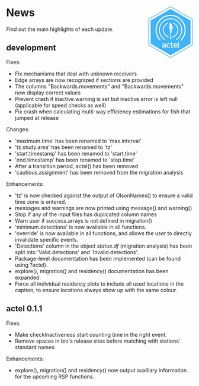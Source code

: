 # News<img src="vignettes/actel_logo.png" align="right" width="120" />

Find out the main highlights of each update.

## development

Fixes:
  * Fix mechanisms that deal with unknown receivers
  * Edge arrays are now recognized if sections are provided
  * The columns "Backwards.movements" and "Backwards.movements" now display correct values
  * Prevent crash if inactive.warning is set but inactive.error is left null (applicable for speed checks as well)
  * Fix crash when calculating multi-way efficiency estimations for fish that jumped at release
  
Changes:
  * 'maximum.time' has been renamed to 'max.interval'
  * 'tz.study.area' has been renamed to 'tz'
  * 'start.timestamp' has been renamed to 'start.time'
  * 'end.timestamp' has been renamed to 'stop.time'
  * After a transition period, actel() has been removed
  * 'cautious.assignment' has been removed from the migration analysis

Enhancements:
  * 'tz' is now checked against the output of OlsonNames() to ensure a valid time zone is entered.
  * messages and warnings are now printed using message() and warning()
  * Stop if any of the input files has duplicated column names
  * Warn user if success.arrays is not defined in migration()
  * 'minimum.detections' is now available in all functions.
  * 'override' is now available in all functions, and allows the user to directly invalidate specific events.
  * 'Detections' column in the object *status.df* (migration analysis) has been split into 'Valid.detections' and 'Invalid.detections'.
  * Package-level documentation has been implemented (can be found using ?actel).
  * explore(), migration() and residency() documentation has been expanded.
  * Force all individual residency plots to include all used locations in the caption, to ensure locations always show up with the same colour.

## actel 0.1.1

Fixes:
  * Make checkInactiveness start counting time in the right event.
  * Remove spaces in bio's release sites before matching with stations' standard names.

Enhancements:
  * explore(), migration() and residency() now output auxiliary information for the upcoming RSP functions.

